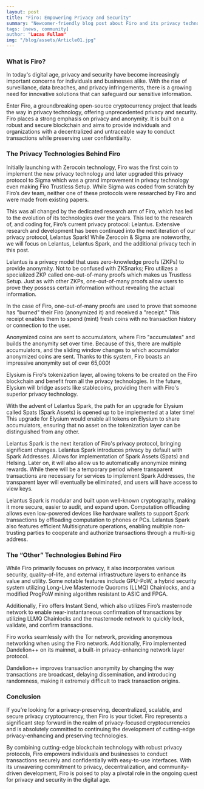 ```yaml
---
layout: post
title: "Firo: Empowering Privacy and Security"
summary: "Newcomer-friendly blog post about Firo and its privacy technology!”
tags: [news, community]
author: "Lucas Fullam"
img: "/blog/assets/Article01.jpg"
---
```

### What is Firo? 

In today's digital age, privacy and security have become increasingly important concerns for individuals and businesses alike. With the rise of surveillance, data breaches, and privacy infringements, there is a growing need for innovative solutions that can safeguard our sensitive information. 

Enter Firo, a groundbreaking open-source cryptocurrency project that leads the way in privacy technology, offering unprecedented privacy and security. Firo places a strong emphasis on privacy and anonymity. It is built on a robust and secure blockchain and aims to provide individuals and organizations with a decentralized and untraceable way to conduct transactions while preserving user confidentiality.

### The Privacy Technologies Behind Firo

Initially launching with Zerocoin technology, Firo was the first coin to implement the new privacy technology and later upgraded this privacy protocol to Sigma which was a grand improvement in privacy technology even making Firo Trustless Setup. While Sigma was coded from scratch by Firo’s dev team, neither one of these protocols were researched by Firo and were made from existing papers. 

This was all changed by the dedicated research arm of Firo, which has led to the evolution of its technologies over the years. This led to the research of, and coding for, Firo’s current privacy protocol: Lelantus. Extensive research and development has been continued into the next iteration of our privacy protocol, Lelantus Spark! While Zerocoin & Sigma are noteworthy, we will focus on Lelantus, Lelantus Spark, and the additional privacy tech in this post. 

Lelantus is a privacy model that uses zero-knowledge proofs (ZKPs) to provide anonymity. Not to be confused with ZKSnarks; Firo utilizes a specialized ZKP called one-out-of-many proofs which makes us Trustless Setup. Just as with other ZKPs, one-out-of-many proofs allow users to prove they possess certain information without revealing the actual information. 

In the case of Firo, one-out-of-many proofs are used to prove that someone has "burned" their Firo (anonymized it) and received a "receipt." This receipt enables them to spend (mint) fresh coins with no transaction history or connection to the user. 

Anonymized coins are sent to accumulators, where Firo "accumulates" and builds the anonymity set over time. Because of this, there are multiple accumulators, and the sliding window changes to which accumulator anonymized coins are sent. Thanks to this system, Firo boasts an impressive anonymity set of over 65,000!

Elysium is Firo's tokenization layer, allowing tokens to be created on the Firo blockchain and benefit from all the privacy technologies. In the future, Elysium will bridge assets like stablecoins, providing them with Firo's superior privacy technology. 

With the advent of Lelantus Spark, the path for an upgrade for Elysium called Spats (Spark Assets) is opened up to be implemented at a later time! This upgrade for Elysium would enable all tokens on Elysium to share accumulators, ensuring that no asset on the tokenization layer can be distinguished from any other.

Lelantus Spark is the next iteration of Firo's privacy protocol, bringing significant changes. Lelantus Spark introduces privacy by default with Spark Addresses. Allows for implementation of Spark Assets (Spats) and Helsing. Later on, it will also allow us to automatically anonymize mining rewards. While there will be a temporary period where transparent transactions are necessary for services to implement Spark Addresses, the transparent layer will eventually be eliminated, and users will have access to view keys.

Lelantus Spark is modular and built upon well-known cryptography, making it more secure, easier to audit, and expand upon. Computation offloading allows even low-powered devices like hardware wallets to support Spark transactions by offloading computation to phones or PCs. Lelantus Spark also features efficient Multisignature operations, enabling multiple non-trusting parties to cooperate and authorize transactions through a multi-sig address.

### The “Other” Technologies Behind Firo

While Firo primarily focuses on privacy, it also incorporates various security, quality-of-life, and external infrastructure layers to enhance its value and utility. Some notable features include GPU-PoW, a hybrid security system utilizing Long-Live Masternode Quoroms (LLMQ) Chainlocks, and a modified ProgPoW mining algorithm resistant to ASIC and FPGA. 

Additionally, Firo offers Instant Send, which also utilizes Firo’s masternode network to enable near-instantaneous confirmation of transactions by utilizing LLMQ Chainlocks and the masternode network to quickly lock, validate, and confirm transactions.

Firo works seamlessly with the Tor network, providing anonymous networking when using the Firo network. Additionally, Firo implemented Dandelion++ on its mainnet, a built-in privacy-enhancing network layer protocol. 

Dandelion++ improves transaction anonymity by changing the way transactions are broadcast, delaying dissemination, and introducing randomness, making it extremely difficult to track transaction origins.

### Conclusion

If you’re looking for a privacy-preserving, decentralized, scalable, and secure privacy cryptocurrency, then Firo is your ticket. Firo represents a significant step forward in the realm of privacy-focused cryptocurrencies and is absolutely committed to continuing the development of cutting-edge privacy-enhancing and preserving technologies. 

By combining cutting-edge blockchain technology with robust privacy protocols, Firo empowers individuals and businesses to conduct transactions securely and confidentially with easy-to-use interfaces. With its unwavering commitment to privacy, decentralization, and community-driven development, Firo is poised to play a pivotal role in the ongoing quest for privacy and security in the digital age. 
